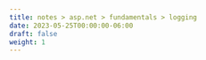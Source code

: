 ```yaml
---
title: notes > asp.net > fundamentals > logging
date: 2023-05-25T00:00:00-06:00
draft: false
weight: 1
---
```


